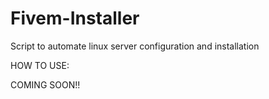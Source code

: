 # Fivem-Installer
Script to automate linux server configuration and installation

HOW TO USE:

COMING SOON!!
